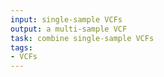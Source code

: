 ```yaml
---
input: single-sample VCFs
output: a multi-sample VCF
task: combine single-sample VCFs
tags:
- VCFs
---
```

